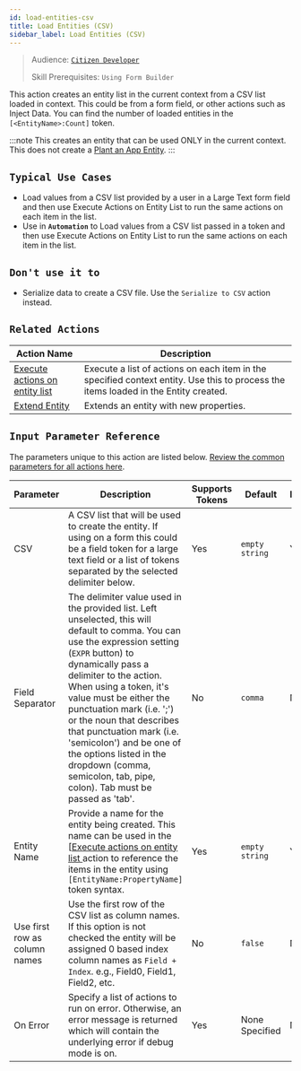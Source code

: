```yaml
---
id: load-entities-csv
title: Load Entities (CSV)
sidebar_label: Load Entities (CSV)
---
```


> Audience: [`Citizen Developer`](/audience.md#citizen-developers)
>
> Skill Prerequisites: `Using Form Builder`

This action creates an entity list in the current context from a CSV list loaded in context. This could be from a form field, or other actions such as Inject Data. You can find the number of loaded entities in the `[<EntityName>:Count]` token.

:::note
This creates an entity that can be used ONLY in the current context. This does not create a [Plant an App Entity](/entities.md).
:::

## `Typical Use Cases`

- Load values from a CSV list provided by a user in a Large Text form field and then use Execute Actions on Entity List to run the same actions on each item in the list.
- Use in **`Automation`** to Load values from a CSV list passed in a token and then use Execute Actions on Entity List to run the same actions on each item in the list.

## `Don't use it to`

- Serialize data to create a CSV file. Use the `Serialize to CSV` action instead.

## `Related Actions`

| Action Name | Description |
| -- | -- |
| [Execute actions on entity list ](/actions/execute-actions-on-entity-list.md)   | Execute a list of actions on each item in the specified context entity. Use this to process the items loaded in the Entity created. |
| [Extend Entity](/actions/extend-entity.md)   | Extends an entity with new properties. |

## `Input Parameter Reference`

The parameters unique to this action are listed below. [Review the common parameters for all actions here](/actions/common-parameters.md).

| Parameter| Description| Supports Tokens | Default| Required |
| -- | -- | -- | -- | -- |
| CSV | A CSV list that will be used to create the entity. If using on a form this could be a field token for a large text field or a list of tokens separated by the selected delimiter below. | Yes | `empty string` | Yes |
| Field Separator | The delimiter value used in the provided list. Left unselected, this will default to comma. You can use the expression setting (`EXPR` button) to dynamically pass a delimiter to the action. When using a token, it's value must be either the punctuation mark (i.e. ';') or the noun that describes that punctuation mark (i.e. 'semicolon') and be one of the options listed in the dropdown (comma, semicolon, tab, pipe, colon). Tab must be passed as 'tab'. | No | `comma` | No |
| Entity Name | Provide a name for the entity being created. This name can be used in the [[Execute actions on entity list ](/actions/execute-actions-on-entity-list.md) action to reference the items in the entity using `[EntityName:PropertyName]` token syntax. | Yes | `empty string` | Yes |
| Use first row as column names | Use the first row of the CSV list as column names. If this option is not checked the entity will be assigned 0 based index column names as `Field + Index`. e.g., Field0, Field1, Field2, etc. | No | `false` | No |
| On Error | Specify a list of actions to run on error. Otherwise, an error message is returned which will contain the underlying error if debug mode is on.  | Yes | None Specified | No |
